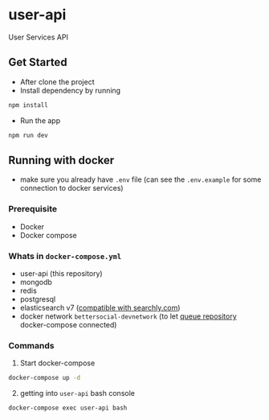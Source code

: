 # user-api
User Services API

## Get Started

- After clone the project
- Install dependency by running
```bash
npm install
```
- Run the app
```bash
npm run dev
```

## Running with docker

- make sure you already have `.env` file (can see the `.env.example` for some connection to docker services)

### Prerequisite
- Docker
- Docker compose

### Whats in `docker-compose.yml`
- user-api (this repository)
- mongodb
- redis
- postgresql
- elasticsearch v7 ([compatible with searchly.com](http://www.searchly.com/docs/intro#:~:text=Currently%20available%20we%20are%20supporting%20all%20avalilable%20major%20versions%20of%20Elasticsearch%3B%200.9%2C%201%2C%202%2C%205%2C%206%20and%207))
- docker network `bettersocial-devnetwork` (to let [queue repository](https://github.com/BetterSocial/bettersocial-dev-queue) docker-compose connected)

### Commands
1. Start docker-compose
```bash
docker-compose up -d
```

2. getting into `user-api` bash console
```bash
docker-compose exec user-api bash
```

